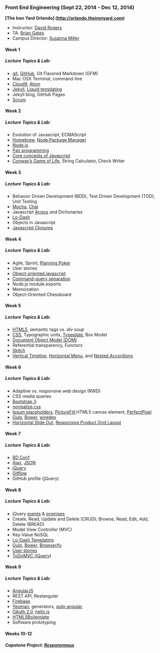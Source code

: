 ### Front End Engineering (Sept 22, 2014 - Dec 12, 2014)
**[The Iron Yard Orlando] (http://orlando.theironyard.com)**
* Instructor: [David Rogers](https://github.com/al_the_x)
* TA: [Brian Gates](https://github.com/bgates)
* Campus Director: [Susanna Miller](http://theironyard.com/about/team/#susanna)

#### Week 1

##### Lecture Topics & Lab: 
* [git](http://git-scm.com/), [GitHub](https://github.com/phillycc), Git Flavored Markdown (GFM)
* Mac OSX Terminal, command-line
* [Cloud9](https://c9.io/), [Atom](https://atom.io/)
* [Jekyll](http://jekyllrb.com/), [Liquid templating](http://jekyllrb.com/docs/templates/)
* Jekyll blog, GitHub Pages 
* [Scrum](http://en.wikipedia.org/wiki/Scrum_%28software_development%29)

#### Week 2

##### Lecture Topics & Lab: 
* Evolution of Javascript, ECMAScript 
* [Homebrew](http://brew.sh/), [Node Package Manager](https://www.npmjs.com/)
* [Node.js](http://nodejs.org/)
* [Pair programming](http://en.wikipedia.org/wiki/Pair_programming)
* [Core concepts of Javascript](https://developer.mozilla.org/en-US/docs/Web/JavaScript)
* [Conway’s Game of Life](http://en.wikipedia.org/wiki/Conway's_Game_of_Life), String Calculator, Check Writer

#### Week 3

##### Lecture Topics & Lab: 
* Behavior Driven Development (BDD), Test Driven Development (TDD), Unit Testing
* [Mocha](http://mochajs.org/), [Chai](http://chaijs.com/)
* Javascript [Arrays](https://developer.mozilla.org/en-US/docs/Web/JavaScript/Reference/Global_Objects/Array) and Dictionaries
* [Lo-Dash](https://lodash.com/)
* Objects in Javascript
* [Javascript Closures](https://developer.mozilla.org/en-US/docs/Web/JavaScript/Guide/Closures)

#### Week 4

##### Lecture Topics & Lab: 
* Agile, Sprint, [Planning Poker](http://www.mountaingoatsoftware.com/agile/planning-poker) 
* User stories
* [Object-oriented javascript](https://developer.mozilla.org/en-US/docs/Web/JavaScript/Introduction_to_Object-Oriented_JavaScript)
* [Command–query separation](http://martinfowler.com/bliki/CommandQuerySeparation.html)
* Node.js module.exports
* Memoization
* Object-Oriented Chessboard

#### Week 5

##### Lecture Topics & Lab: 
* [HTML5](https://developer.mozilla.org/en-US/docs/Web/Guide/HTML/HTML5), semantic tags vs. *div soup*
* [CSS](https://developer.mozilla.org/en-US/docs/Web/CSS), Typographic units, [Typeplate](http://typeplate.com/), Box Model
* [Document Object Model (DOM)](https://developer.mozilla.org/en-US/docs/Web/API/Document_Object_Model)
* Referential transparency, Functors
* [Skitch](https://evernote.com/skitch/)
* [Vertical Timeline](http://tympanus.net/Blueprints/VerticalTimeline/), [Horizontal Menu](http://tympanus.net/Blueprints/HorizontalDropDownMenu/), and [Nested Accordions](http://tympanus.net/Blueprints/NestedAccordion/) 

#### Week 6

##### Lecture Topics & Lab: 
* Adaptive vs. responsive web design (RWD)
* CSS media queries
* [Bootstrap 3](http://getbootstrap.com/)
* [normalize.css](http://necolas.github.io/normalize.css/) 
* [Ipsum placeholders](http://meettheipsums.com/), [PictureFill](http://scottjehl.github.io/picturefill/),HTML5 canvas element, [PerfectPixel](http://www.welldonecode.com/perfectpixel/) 
* [Gulp](http://gulpjs.com/), [Bower](http://bower.io/), [wiredep](https://github.com/taptapship/wiredep) 
* [Horizontal Slide Out](http://tympanus.net/Blueprints/HorizontalSlideOutMenu/#), [Responsive Product Grid Layout](http://tympanus.net/Blueprints/ProductGridLayout/)

#### Week 7

##### Lecture Topics & Lab: 
* [BD Conf](http://bdconf.com/events/orlando-2014/)
* [Ajax](https://developer.mozilla.org/en-US/docs/AJAX), [JSON](https://developer.mozilla.org/en-US/docs/Web/JavaScript/Reference/Global_Objects/JSON)
* [jQuery](http://jquery.com/) 
* [Gitflow](https://github.com/nvie/gitflow)
* GitHub profile (jQuery) 

#### Week 8

##### Lecture Topics & Lab: 
* jQuery [events](http://api.jquery.com/category/events/) & [promises](http://api.jquery.com/category/deferred-object/)
* Create, Read, Update and Delete (CRUD); Browse, Read, Edit, Add, Delete (BREAD) 
* Model View Controller (MVC)
* Key-Value NoSQL
* [Lo-Dash Templating](https://lodash.com/docs#templateSettings)
* [Gulp](http://gulpjs.com/), [Bower](http://bower.io/), [Browserify](http://browserify.org/)
* [User stories](https://www.scrumalliance.org/community/spotlight/mike-cohn/march-2014/agile-user-stories-epics-and-themes)  
* [ToDoMVC (jQuery)](http://todomvc.com/examples/jquery/#/all)

#### Week 9

##### Lecture Topics & Lab: 
* [AngularJS](https://angularjs.org/)
* REST API, Restangular
* [Firebase](https://www.firebase.com/)
* [Yeoman](http://yeoman.io/), generators, [gulp-angular](https://github.com/Swiip/generator-gulp-angular)
* [OAuth 2.0](http://oauth.net/2/), [hello.js](http://adodson.com/hello.js/#hellojs)
* [HTML5Boilerplate](http://html5boilerplate.com/) 
* Software prototyping

#### Weeks 10-12

##### Capstone Project: [Responymous](https://github.com/ResponymousApp/Responymous)

